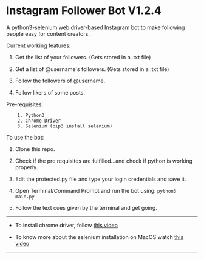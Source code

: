 # Instagram Follower Bot V1.2.4

A python3-selenium web driver-based Instagram bot to make following people easy for content creators.

Current working features:

1. Get the list of your followers. (Gets stored in a .txt file)

2. Get a list of @username's followers. (Gets stored in a .txt file)

3. Follow the followers of @username.

4. Follow likers of some posts.

Pre-requisites:
```
	1. Python3
	2. Chrome Driver
	3. Selenium (pip3 install selenium)
```
 
To use the bot:
   1. Clone this repo.

   2. Check if the pre requisites are fulfilled...and check if python is working properly.
   
   3. Edit the protected.py file and type your login credentials and save it.

   4. Open Terminal/Command Prompt and run the bot using: `python3 main.py`

   5. Follow the text cues given by the terminal and get going.

----
* To install chrome driver, follow [this video](https://www.youtube.com/watch?v=dz59GsdvUF8)

* To know more about the selenium installation on MacOS watch [this video](https://youtu.be/d2GBO_QjRlo?t=105)
----
